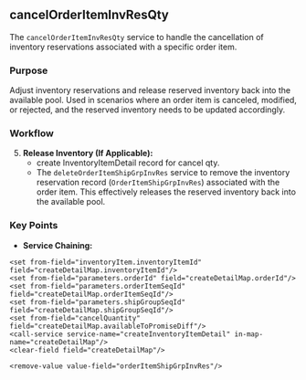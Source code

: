## cancelOrderItemInvResQty
The `cancelOrderItemInvResQty` service to handle the cancellation of inventory reservations associated with a specific order item. 

### Purpose
Adjust inventory reservations and release reserved inventory back into the available pool. Used in scenarios where an order item is canceled, modified, or rejected, and the reserved inventory needs to be updated accordingly.

### Workflow

5.  **Release Inventory (If Applicable):**
       * create InventoryItemDetail record for cancel qty.  
       * The `deleteOrderItemShipGrpInvRes` service to remove the inventory reservation record (`OrderItemShipGrpInvRes`) associated with the order item. This effectively releases the reserved inventory back into the available pool.


### Key Points

*   **Service Chaining:**

```
<set from-field="inventoryItem.inventoryItemId" field="createDetailMap.inventoryItemId"/>
<set from-field="parameters.orderId" field="createDetailMap.orderId"/>
<set from-field="parameters.orderItemSeqId" field="createDetailMap.orderItemSeqId"/>
<set from-field="parameters.shipGroupSeqId" field="createDetailMap.shipGroupSeqId"/>
<set from-field="cancelQuantity" field="createDetailMap.availableToPromiseDiff"/>
<call-service service-name="createInventoryItemDetail" in-map-name="createDetailMap"/>
<clear-field field="createDetailMap"/>

<remove-value value-field="orderItemShipGrpInvRes"/>

```

